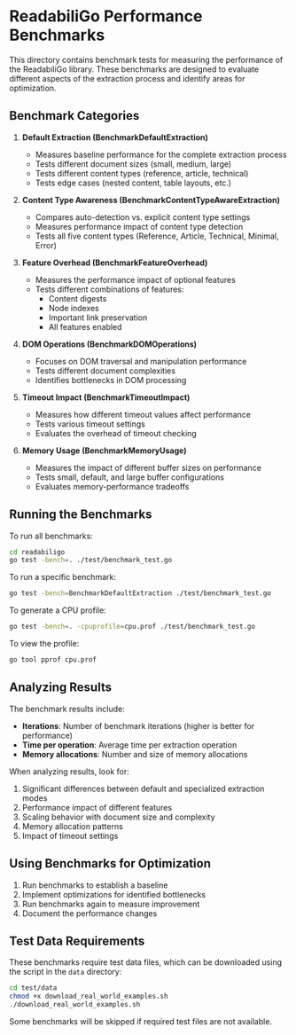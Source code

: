 # ReadabiliGo Performance Benchmarks

This directory contains benchmark tests for measuring the performance of the ReadabiliGo library. These benchmarks are designed to evaluate different aspects of the extraction process and identify areas for optimization.

## Benchmark Categories

1. **Default Extraction (BenchmarkDefaultExtraction)**
   - Measures baseline performance for the complete extraction process
   - Tests different document sizes (small, medium, large)
   - Tests different content types (reference, article, technical)
   - Tests edge cases (nested content, table layouts, etc.)

2. **Content Type Awareness (BenchmarkContentTypeAwareExtraction)**
   - Compares auto-detection vs. explicit content type settings
   - Measures performance impact of content type detection
   - Tests all five content types (Reference, Article, Technical, Minimal, Error)

3. **Feature Overhead (BenchmarkFeatureOverhead)**
   - Measures the performance impact of optional features
   - Tests different combinations of features:
     - Content digests
     - Node indexes
     - Important link preservation
     - All features enabled

4. **DOM Operations (BenchmarkDOMOperations)**
   - Focuses on DOM traversal and manipulation performance
   - Tests different document complexities
   - Identifies bottlenecks in DOM processing

5. **Timeout Impact (BenchmarkTimeoutImpact)**
   - Measures how different timeout values affect performance
   - Tests various timeout settings
   - Evaluates the overhead of timeout checking

6. **Memory Usage (BenchmarkMemoryUsage)**
   - Measures the impact of different buffer sizes on performance
   - Tests small, default, and large buffer configurations
   - Evaluates memory-performance tradeoffs

## Running the Benchmarks

To run all benchmarks:

```bash
cd readabiligo
go test -bench=. ./test/benchmark_test.go
```

To run a specific benchmark:

```bash
go test -bench=BenchmarkDefaultExtraction ./test/benchmark_test.go
```

To generate a CPU profile:

```bash
go test -bench=. -cpuprofile=cpu.prof ./test/benchmark_test.go
```

To view the profile:

```bash
go tool pprof cpu.prof
```

## Analyzing Results

The benchmark results include:

- **Iterations**: Number of benchmark iterations (higher is better for performance)
- **Time per operation**: Average time per extraction operation
- **Memory allocations**: Number and size of memory allocations

When analyzing results, look for:

1. Significant differences between default and specialized extraction modes
2. Performance impact of different features
3. Scaling behavior with document size and complexity
4. Memory allocation patterns
5. Impact of timeout settings

## Using Benchmarks for Optimization

1. Run benchmarks to establish a baseline
2. Implement optimizations for identified bottlenecks
3. Run benchmarks again to measure improvement
4. Document the performance changes

## Test Data Requirements

These benchmarks require test data files, which can be downloaded using the script in the `data` directory:

```bash
cd test/data
chmod +x download_real_world_examples.sh
./download_real_world_examples.sh
```

Some benchmarks will be skipped if required test files are not available.